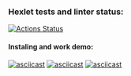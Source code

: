 ### Hexlet tests and linter status:
[![Actions Status](https://github.com/Unshock/python-project-lvl2/workflows/hexlet-check/badge.svg)](https://github.com/Unshock/python-project-lvl2/actions)
#### Instaling and work demo:
[![asciicast](https://asciinema.org/a/2PgFE4iL2xzLrZznVYVMy86TY.svg)](https://asciinema.org/a/2PgFE4iL2xzLrZznVYVMy86TY)
[![asciicast](https://asciinema.org/a/N5cQ9tQLGz0XnDHptL614LCxf.svg)](https://asciinema.org/a/N5cQ9tQLGz0XnDHptL614LCxf)
[![asciicast](https://asciinema.org/a/Y7bPyB4mVj1uIrpHo3yM85XLA.svg)](https://asciinema.org/a/Y7bPyB4mVj1uIrpHo3yM85XLA)